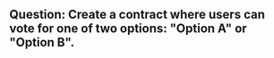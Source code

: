 ## Question: Create a contract where users can vote for one of two options: "Option A" or "Option B".
